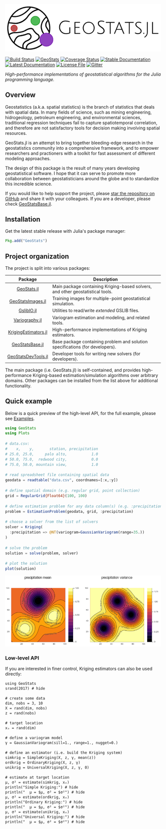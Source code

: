 ![GeoStatsLogo](images/GeoStats.png)

[![Build Status](https://travis-ci.org/juliohm/GeoStats.jl.svg?branch=master)](https://travis-ci.org/juliohm/GeoStats.jl)
[![GeoStats](http://pkg.julialang.org/badges/GeoStats_0.6.svg)](http://pkg.julialang.org/?pkg=GeoStats)
[![Coverage Status](https://codecov.io/gh/juliohm/GeoStats.jl/branch/master/graph/badge.svg)](https://codecov.io/gh/juliohm/GeoStats.jl)
[![Stable Documentation](https://img.shields.io/badge/docs-stable-blue.svg)](https://juliohm.github.io/GeoStats.jl/stable)
[![Latest Documentation](https://img.shields.io/badge/docs-latest-blue.svg)](https://juliohm.github.io/GeoStats.jl/latest)
[![License File](https://img.shields.io/badge/license-ISC-blue.svg)](https://github.com/juliohm/GeoStats.jl/blob/master/LICENSE)
[![Gitter](https://img.shields.io/badge/chat-on%20gitter-bc0067.svg)](https://gitter.im/JuliaEarth/GeoStats.jl)

*High-performance implementations of geostatistical algorithms for the Julia programming language.*

## Overview

Geostatistics (a.k.a. spatial statistics) is the branch of statistics that deals with
spatial data. In many fields of science, such as mining engineering, hidrogeology,
petroleum engineering, and environmental sciences, traditional regression techniques
fail to capture spatiotemporal correlation, and therefore are not satisfactory tools
for decision making involving spatial resources.

GeoStats.jl is an attempt to bring together bleeding-edge research in the geostatistics
community into a comprehensive framework, and to empower researchers and practioners
with a toolkit for fast assessment of different modeling approaches.

The design of this package is the result of many years developing geostatistical software.
I hope that it can serve to promote more collaboration between geostatisticians around the
globe and to standardize this incredible science.

If you would like to help support the project, please
[star the repository on GitHub](https://github.com/juliohm/GeoStats.jl)
and share it with your colleagues. If you are a developer,
please check [GeoStatsBase.jl](https://github.com/juliohm/GeoStatsBase.jl).

## Installation

Get the latest stable release with Julia's package manager:

```julia
Pkg.add("GeoStats")
```

## Project organization

The project is split into various packages:

| Package  | Description |
|:--------:| ----------- |
| [GeoStats.jl](https://github.com/juliohm/GeoStats.jl) | Main package containing Kriging-based solvers, and other geostatistical tools. |
| [GeoStatsImages.jl](https://github.com/juliohm/GeoStatsImages.jl) | Training images for multiple-point geostatistical simulation. |
| [GslibIO.jl](https://github.com/juliohm/GslibIO.jl) | Utilities to read/write *extended* GSLIB files. |
| [Variography.jl](https://github.com/juliohm/Variography.jl) | Variogram estimation and modeling, and related tools. |
| [KrigingEstimators.jl](https://github.com/juliohm/KrigingEstimators.jl) | High-performance implementations of Kriging estimators. |
| [GeoStatsBase.jl](https://github.com/juliohm/GeoStatsBase.jl) | Base package containing problem and solution specifications (for developers). |
| [GeoStatsDevTools.jl](https://github.com/juliohm/GeoStatsDevTools.jl) | Developer tools for writing new solvers (for developers). |

The main package (i.e. GeoStats.jl) is self-contained, and provides high-performance
Kriging-based estimation/simulation algorithms over arbitrary domains. Other packages
can be installed from the list above for additional functionality.

## Quick example

Below is a quick preview of the high-level API, for the full example, please see
[Examples](examples.md).

```julia
using GeoStats
using Plots

# data.csv:
#    x,    y,       station, precipitation
# 25.0, 25.0,     palo alto,           1.0
# 50.0, 75.0,  redwood city,           0.0
# 75.0, 50.0, mountain view,           1.0

# read spreadsheet file containing spatial data
geodata = readtable("data.csv", coordnames=[:x,:y])

# define spatial domain (e.g. regular grid, point collection)
grid = RegularGrid{Float64}(100, 100)

# define estimation problem for any data column(s) (e.g. :precipitation)
problem = EstimationProblem(geodata, grid, :precipitation)

# choose a solver from the list of solvers
solver = Kriging(
  :precipitation => @NT(variogram=GaussianVariogram(range=35.))
)

# solve the problem
solution = solve(problem, solver)

# plot the solution
plot(solution)
```
![EstimationSolution](images/EstimationSolution.png)

### Low-level API

If you are interested in finer control, Kriging estimators
can also be used directly:

```@example
using GeoStats
srand(2017) # hide

# create some data
dim, nobs = 3, 10
X = rand(dim, nobs)
z = rand(nobs)

# target location
xₒ = rand(dim)

# define a variogram model
γ = GaussianVariogram(sill=1., range=1., nugget=0.)

# define an estimator (i.e. build the Kriging system)
simkrig = SimpleKriging(X, z, γ, mean(z))
ordkrig = OrdinaryKriging(X, z, γ)
unikrig = UniversalKriging(X, z, γ, 0)

# estimate at target location
μ, σ² = estimate(simkrig, xₒ)
println("Simple Kriging:") # hide
println("  μ = $μ, σ² = $σ²") # hide
μ, σ² = estimate(ordkrig, xₒ)
println("Ordinary Kriging:") # hide
println("  μ = $μ, σ² = $σ²") # hide
μ, σ² = estimate(unikrig, xₒ)
println("Universal Kriging:") # hide
println("  μ = $μ, σ² = $σ²") # hide
```
